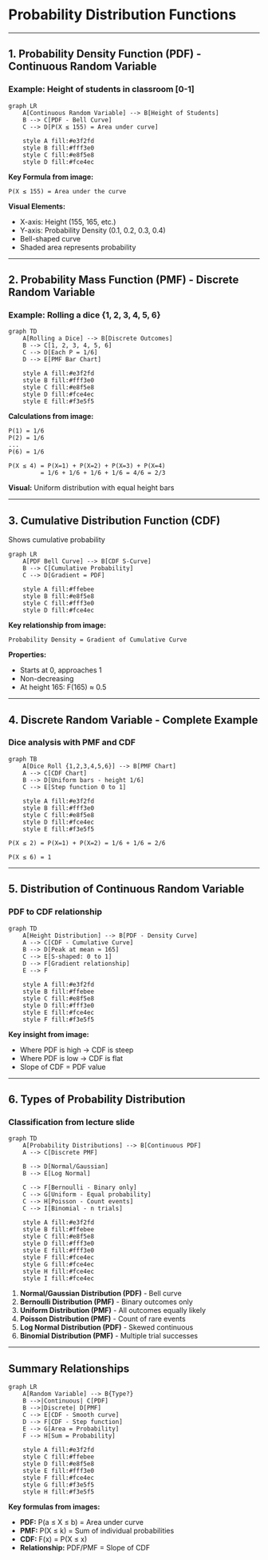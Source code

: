 # Probability Distribution Functions
---

## 1. Probability Density Function (PDF) - Continuous Random Variable

### Example: Height of students in classroom [0-1]

```mermaid
graph LR
    A[Continuous Random Variable] --> B[Height of Students]
    B --> C[PDF - Bell Curve]
    C --> D[P(X ≤ 155) = Area under curve]
    
    style A fill:#e3f2fd
    style B fill:#fff3e0
    style C fill:#e8f5e8
    style D fill:#fce4ec
```

**Key Formula from image:**
```
P(X ≤ 155) = Area under the curve
```

**Visual Elements:**
- X-axis: Height (155, 165, etc.)
- Y-axis: Probability Density (0.1, 0.2, 0.3, 0.4)
- Bell-shaped curve
- Shaded area represents probability

---

## 2. Probability Mass Function (PMF) - Discrete Random Variable

### Example: Rolling a dice {1, 2, 3, 4, 5, 6}

```mermaid
graph TD
    A[Rolling a Dice] --> B[Discrete Outcomes]
    B --> C[1, 2, 3, 4, 5, 6]
    C --> D[Each P = 1/6]
    D --> E[PMF Bar Chart]
    
    style A fill:#e3f2fd
    style B fill:#fff3e0
    style C fill:#e8f5e8
    style D fill:#fce4ec
    style E fill:#f3e5f5
```

**Calculations from image:**
```
P(1) = 1/6
P(2) = 1/6
...
P(6) = 1/6

P(X ≤ 4) = P(X=1) + P(X=2) + P(X=3) + P(X=4)
         = 1/6 + 1/6 + 1/6 + 1/6 = 4/6 = 2/3
```

**Visual:** Uniform distribution with equal height bars

---

## 3. Cumulative Distribution Function (CDF)

Shows cumulative probability

```mermaid
graph LR
    A[PDF Bell Curve] --> B[CDF S-Curve]
    B --> C[Cumulative Probability]
    C --> D[Gradient = PDF]
    
    style A fill:#ffebee
    style B fill:#e8f5e8
    style C fill:#fff3e0
    style D fill:#fce4ec
```

**Key relationship from image:**
```
Probability Density = Gradient of Cumulative Curve
```

**Properties:**
- Starts at 0, approaches 1
- Non-decreasing
- At height 165: F(165) ≈ 0.5

---

## 4. Discrete Random Variable - Complete Example

### Dice analysis with PMF and CDF

```mermaid
graph TB
    A[Dice Roll {1,2,3,4,5,6}] --> B[PMF Chart]
    A --> C[CDF Chart]
    B --> D[Uniform bars - height 1/6]
    C --> E[Step function 0 to 1]
    
    style A fill:#e3f2fd
    style B fill:#fff3e0
    style C fill:#e8f5e8
    style D fill:#fce4ec
    style E fill:#f3e5f5
```

```
P(X ≤ 2) = P(X=1) + P(X=2) = 1/6 + 1/6 = 2/6

P(X ≤ 6) = 1
```

---

## 5. Distribution of Continuous Random Variable

### PDF to CDF relationship

```mermaid
graph TD
    A[Height Distribution] --> B[PDF - Density Curve]
    A --> C[CDF - Cumulative Curve]
    B --> D[Peak at mean ≈ 165]
    C --> E[S-shaped: 0 to 1]
    D --> F[Gradient relationship]
    E --> F
    
    style A fill:#e3f2fd
    style B fill:#ffebee
    style C fill:#e8f5e8
    style D fill:#fff3e0
    style E fill:#fce4ec
    style F fill:#f3e5f5
```

**Key insight from image:**
- Where PDF is high → CDF is steep
- Where PDF is low → CDF is flat
- Slope of CDF = PDF value

---

## 6. Types of Probability Distribution

### Classification from lecture slide

```mermaid
graph TD
    A[Probability Distributions] --> B[Continuous PDF]
    A --> C[Discrete PMF]
    
    B --> D[Normal/Gaussian]
    B --> E[Log Normal]
    
    C --> F[Bernoulli - Binary only]
    C --> G[Uniform - Equal probability]
    C --> H[Poisson - Count events]
    C --> I[Binomial - n trials]
    
    style A fill:#e3f2fd
    style B fill:#ffebee
    style C fill:#e8f5e8
    style D fill:#fff3e0
    style E fill:#fff3e0
    style F fill:#fce4ec
    style G fill:#fce4ec
    style H fill:#fce4ec
    style I fill:#fce4ec
```

1. **Normal/Gaussian Distribution (PDF)** - Bell curve
2. **Bernoulli Distribution (PMF)** - Binary outcomes only  
3. **Uniform Distribution (PMF)** - All outcomes equally likely
4. **Poisson Distribution (PMF)** - Count of rare events
5. **Log Normal Distribution (PDF)** - Skewed continuous
6. **Binomial Distribution (PMF)** - Multiple trial successes
---

## Summary Relationships

```mermaid
graph LR
    A[Random Variable] --> B{Type?}
    B -->|Continuous| C[PDF]
    B -->|Discrete| D[PMF]
    C --> E[CDF - Smooth curve]
    D --> F[CDF - Step function]
    E --> G[Area = Probability]
    F --> H[Sum = Probability]
    
    style A fill:#e3f2fd
    style C fill:#ffebee
    style D fill:#e8f5e8
    style E fill:#fff3e0
    style F fill:#fce4ec
    style G fill:#f3e5f5
    style H fill:#f3e5f5
```

**Key formulas from images:**
- **PDF:** P(a ≤ X ≤ b) = Area under curve
- **PMF:** P(X ≤ k) = Sum of individual probabilities  
- **CDF:** F(x) = P(X ≤ x)
- **Relationship:** PDF/PMF = Slope of CDF
